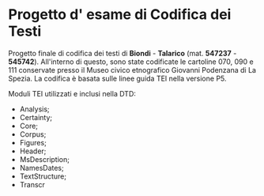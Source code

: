 # Progetto d' esame di Codifica dei Testi

Progetto finale di codifica dei testi di **Biondi** - **Talarico** (mat. **547237** - **545742**). All'interno di questo, sono state codificate le cartoline 070, 090 e  111 conservate presso il Museo civico etnografico Giovanni Podenzana di La Spezia.
La codifica è basata sulle linee guida TEI nella versione P5.

Moduli TEI utilizzati e inclusi nella DTD:
- Analysis;
- Certainty;
- Core;
- Corpus;
- Figures;
- Header;
- MsDescription;
- NamesDates;
- TextStructure;
- Transcr
